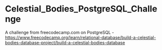 # Celestial_Bodies_PostgreSQL_Challenge
A challenge from freecodecamp.com on PostgreSQL - https://www.freecodecamp.org/learn/relational-database/build-a-celestial-bodies-database-project/build-a-celestial-bodies-database
